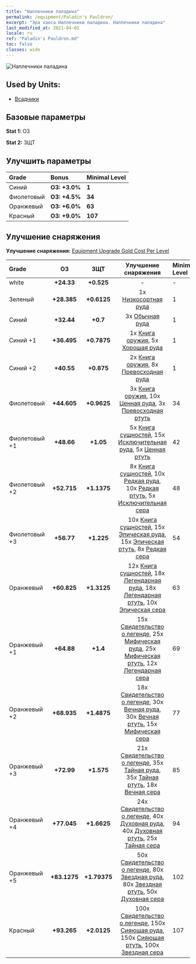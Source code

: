 ```yaml
---
title: "Наплечники паладина"
permalink: /equipment/Paladin's Pauldron/
excerpt: "Эра хаоса Наплечники паладина. Наплечники паладина"
last_modified_at: 2021-04-01
locale: ru
ref: "Paladin's Pauldron.md"
toc: false
classes: wide
---
```


  ![Наплечники паладина](/images/e/e_1064.png)

## Used by Units:

* [Всадники](/ru/units/Cavalier/) 


## Базовые параметры
 **Stat 1:** ОЗ

 **Stat 2:** ЗЩТ

## Улучшить параметры

  |     Grade    |   Bonus | Minimal Level | 
  |:-------------|:--------|:--------------| 
  | Синий | **ОЗ: +3.0%** | **1** | 
  | Фиолетовый | **ОЗ: +4.5%** | **34** | 
  | Оранжевый | **ОЗ: +6.0%** | **63** | 
  | Красный | **ОЗ: +9.0%** | **107** | 


## Улучшение снаряжения
 **Улучшение снаряжения:** [Equipment Upgrade Gold Cost Per Level](/equipment/EquipmentUpgradeCostPerLevel/) 

  |          Grade      | ОЗ | ЗЩТ | Улучшение снаряжения | Minimal Level |
  |:--------------------|:---------:|:---------:|:----------------:|:--------------|
  | white | **+24.33** | **+0.525** | - | - |
  | Зеленый | **+28.385** | **+0.6125** | 1x [Низкосортная руда](/ru/Items/mat_1/) | 1 |
  | Синий | **+32.44** | **+0.7** | 3x [Обычная руда](/ru/Items/mat_6/) | 1 |
  | Синий +1 | **+36.495** | **+0.7875** | 1x [Книга оружия](/ru/Items/mat_18/), 5x [Хорошая руда](/ru/Items/mat_12/) | 1 |
  | Синий +2 | **+40.55** | **+0.875** | 2x [Книга оружия](/ru/Items/mat_25/), 8x [Превосходная руда](/ru/Items/mat_19/) | 1 |
  | Фиолетовый | **+44.605** | **+0.9625** | 3x [Книга оружия](/ru/Items/mat_32/), 10x [Ценная руда](/ru/Items/mat_26/), 3x [Превосходная ртуть](/ru/Items/mat_21/) | 34 |
  | Фиолетовый +1 | **+48.66** | **+1.05** | 5x [Книга сущностей](/ru/Items/mat_39/), 15x [Исключительная руда](/ru/Items/mat_33/), 5x [Ценная ртуть](/ru/Items/mat_28/) | 42 |
  | Фиолетовый +2 | **+52.715** | **+1.1375** | 8x [Книга сущностей](/ru/Items/mat_46/), 10x [Редкая руда](/ru/Items/mat_40/), 10x [Редкая ртуть](/ru/Items/mat_42/), 5x [Исключительная сера](/ru/Items/mat_36/) | 48 |
  | Фиолетовый +3 | **+56.77** | **+1.225** | 10x [Книга сущностей](/ru/Items/mat_53/), 15x [Эпическая руда](/ru/Items/mat_47/), 15x [Эпическая ртуть](/ru/Items/mat_49/), 8x [Редкая сера](/ru/Items/mat_43/) | 54 |
  | Оранжевый | **+60.825** | **+1.3125** | 12x [Книга сущностей](/ru/Items/mat_60/), 18x [Легендарная руда](/ru/Items/mat_54/), 18x [Легендарная ртуть](/ru/Items/mat_56/), 10x [Эпическая сера](/ru/Items/mat_50/) | 63 |
  | Оранжевый +1 | **+64.88** | **+1.4** | 15x [Свидетельство о легенде](/ru/Items/mat_67/), 25x [Мифическая руда](/ru/Items/mat_61/), 25x [Мифическая ртуть](/ru/Items/mat_63/), 12x [Легендарная сера](/ru/Items/mat_57/) | 69 |
  | Оранжевый +2 | **+68.935** | **+1.4875** | 18x [Свидетельство о легенде](/ru/Items/mat_74/), 30x [Вечная руда](/ru/Items/mat_68/), 30x [Вечная ртуть](/ru/Items/mat_70/), 15x [Мифическая сера](/ru/Items/mat_64/) | 77 |
  | Оранжевый +3 | **+72.99** | **+1.575** | 21x [Свидетельство о легенде](/ru/Items/mat_81/), 35x [Тайная руда](/ru/Items/mat_75/), 35x [Тайная ртуть](/ru/Items/mat_77/), 18x [Вечная сера](/ru/Items/mat_71/) | 85 |
  | Оранжевый +4 | **+77.045** | **+1.6625** | 24x [Свидетельство о легенде](/ru/Items/mat_88/), 40x [Духовная руда](/ru/Items/mat_82/), 40x [Духовная ртуть](/ru/Items/mat_84/), 25x [Тайная сера](/ru/Items/mat_78/) | 94 |
  | Оранжевый +5 | **+83.1275** | **+1.79375** | 50x [Свидетельство о легенде](/ru/Items/mat_95/), 80x [Звездная руда](/ru/Items/mat_89/), 80x [Звездная ртуть](/ru/Items/mat_91/), 50x [Духовная сера](/ru/Items/mat_85/) | 102 |
  | Красный | **+93.265** | **+2.0125** | 100x [Свидетельство о легенде](/ru/Items/mat_102/), 150x [Сияющая руда](/ru/Items/mat_96/), 150x [Сияющая ртуть](/ru/Items/mat_98/), 100x [Звездная сера](/ru/Items/mat_92/) | 107 |

